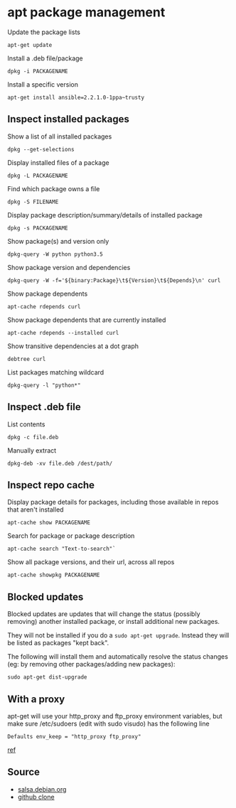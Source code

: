# apt package management

Update the package lists

```
apt-get update
```

Install a .deb file/package

```
dpkg -i PACKAGENAME
```

Install a specific version

```
apt-get install ansible=2.2.1.0-1ppa~trusty
```

## Inspect installed packages

Show a list of all installed packages

```
dpkg --get-selections
```

Display installed files of a package

```
dpkg -L PACKAGENAME
```

Find which package owns a file

```
dpkg -S FILENAME
```

Display package description/summary/details of installed package

```
dpkg -s PACKAGENAME
```

Show package(s) and version only

```
dpkg-query -W python python3.5
```

Show package version and dependencies

```
dpkg-query -W -f='${binary:Package}\t${Version}\t${Depends}\n' curl
```

Show package dependents

```
apt-cache rdepends curl
```

Show package dependents that are currently installed

```
apt-cache rdepends --installed curl
```

Show transitive dependencies at a dot graph

```
debtree curl
```

List packages matching wildcard

```
dpkg-query -l "python*"
```

## Inspect .deb file

List contents

```
dpkg -c file.deb
```

Manually extract

```
dpkg-deb -xv file.deb /dest/path/
```

## Inspect repo cache

Display package details for packages, including those available in repos that aren't installed

```
apt-cache show PACKAGENAME
```

Search for package or package description

```
apt-cache search "Text-to-search"`
```

Show all package versions, and their url, across all repos

```
apt-cache showpkg PACKAGENAME
```

## Blocked updates

Blocked updates are updates that will change the status (possibly removing) another installed package, or install additional new packages.

They will not be installed if you do a `sudo apt-get upgrade`. Instead they will be listed as packages "kept back".

The following will install them and automatically resolve the status changes (eg: by removing other packages/adding new packages):

```
sudo apt-get dist-upgrade
```

## With a proxy

apt-get will use your http_proxy and ftp_proxy environment variables, but make sure /etc/sudoers (edit with sudo visudo) has the following line

```
Defaults env_keep = "http_proxy ftp_proxy"
```

[ref](http://askubuntu.com/questions/7470/how-to-run-sudo-apt-get-update-through-proxy-in-commandline)

## Source

- [salsa.debian.org](https://salsa.debian.org/apt-team/apt)
- [github clone](https://github.com/live-clones/apt)
